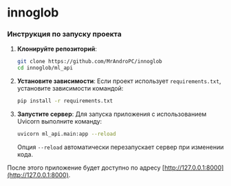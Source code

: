 # innoglob
### Инструкция по запуску проекта

1. **Клонируйте репозиторий**:
    ```bash
    git clone https://github.com/MrAndroPC/innoglob
    cd innoglob/ml_api
    ```

2. **Установите зависимости**:
    Если проект использует `requirements.txt`, установите зависимости командой:
    ```bash
    pip install -r requirements.txt
    ```

3. **Запустите сервер**:
    Для запуска приложения с использованием Uvicorn выполните команду:
    ```bash
    uvicorn ml_api.main:app --reload
    ```
    Опция `--reload` автоматически перезапускает сервер при изменении кода. 

После этого приложение будет доступно по адресу [http://127.0.0.1:8000](http://127.0.0.1:8000).
